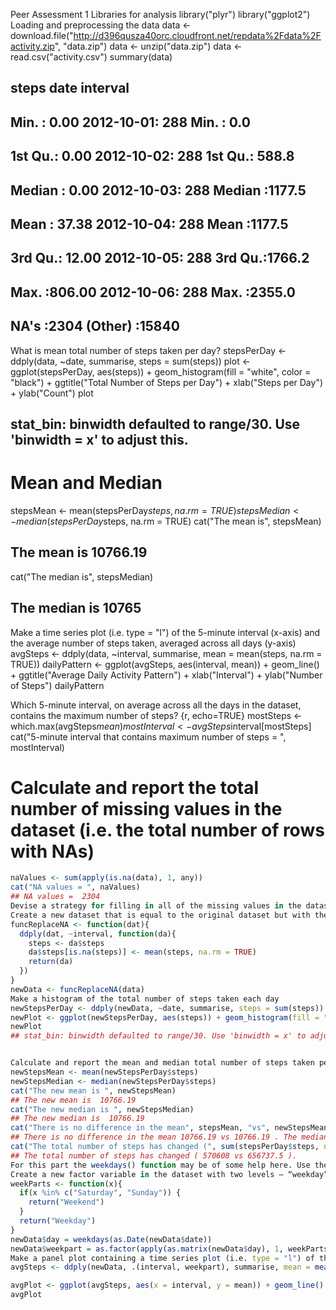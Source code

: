 Peer Assessment 1
Libraries for analysis
library("plyr")
library("ggplot2")
Loading and preprocessing the data
data <- download.file("http://d396qusza40orc.cloudfront.net/repdata%2Fdata%2Factivity.zip", "data.zip")
data <- unzip("data.zip")
data <- read.csv("activity.csv")
summary(data)
##      steps                date          interval     
##  Min.   :  0.00   2012-10-01:  288   Min.   :   0.0  
##  1st Qu.:  0.00   2012-10-02:  288   1st Qu.: 588.8  
##  Median :  0.00   2012-10-03:  288   Median :1177.5  
##  Mean   : 37.38   2012-10-04:  288   Mean   :1177.5  
##  3rd Qu.: 12.00   2012-10-05:  288   3rd Qu.:1766.2  
##  Max.   :806.00   2012-10-06:  288   Max.   :2355.0  
##  NA's   :2304     (Other)   :15840
What is mean total number of steps taken per day?
stepsPerDay <- ddply(data, ~date, summarise, steps = sum(steps))
plot <- ggplot(stepsPerDay, aes(steps)) + geom_histogram(fill = "white", color = "black") + ggtitle("Total Number of Steps per Day") + xlab("Steps per Day") + ylab("Count")
plot
## stat_bin: binwidth defaulted to range/30. Use 'binwidth = x' to adjust this.


# Mean and Median
stepsMean <- mean(stepsPerDay$steps, na.rm = TRUE)
stepsMedian <- median(stepsPerDay$steps, na.rm = TRUE)
cat("The mean is", stepsMean)
## The mean is 10766.19
cat("The median is", stepsMedian)
## The median is 10765
Make a time series plot (i.e. type = "l") of the 5-minute interval (x-axis) and the average number of steps taken, averaged across all days (y-axis)
avgSteps <- ddply(data, ~interval, summarise, mean = mean(steps, na.rm = TRUE))
dailyPattern <- ggplot(avgSteps, aes(interval, mean)) + geom_line() + ggtitle("Average Daily Activity Pattern") + xlab("Interval") + ylab("Number of Steps")
dailyPattern


Which 5-minute interval, on average across all the days in the dataset, contains the maximum number of steps?
{r, echo=TRUE} mostSteps <- which.max(avgSteps$mean) mostInterval <- avgSteps$interval[mostSteps] cat("5-minute interval that contains maximum number of steps = ", mostInterval)


# Calculate and report the total number of missing values in the dataset (i.e. the total number of rows with NAs)

```r
naValues <- sum(apply(is.na(data), 1, any))
cat("NA values = ", naValues)
## NA values =  2304
Devise a strategy for filling in all of the missing values in the dataset. The strategy does not need to be sophisticated. For example, you could use the mean/median for that day, or the mean for that 5-minute interval, etc.
Create a new dataset that is equal to the original dataset but with the missing data filled in.
funcReplaceNA <- function(dat){
  ddply(dat, ~interval, function(da){
    steps <- da$steps
    da$steps[is.na(steps)] <- mean(steps, na.rm = TRUE)
    return(da)
  })
}
newData <- funcReplaceNA(data)
Make a histogram of the total number of steps taken each day
newStepsPerDay <- ddply(newData, ~date, summarise, steps = sum(steps))
newPlot <- ggplot(newStepsPerDay, aes(steps)) + geom_histogram(fill = "white", color = "black") + ggtitle("Total Number of Steps per Day (New)") + xlab("Steps per Day")
newPlot
## stat_bin: binwidth defaulted to range/30. Use 'binwidth = x' to adjust this.


Calculate and report the mean and median total number of steps taken per day. Do these values differ from the estimates from the first part of the assignment? What is the impact of imputing missing data on the estimates of the total daily number of steps?
newStepsMean <- mean(newStepsPerDay$steps)
newStepsMedian <- median(newStepsPerDay$steps)
cat("The new mean is ", newStepsMean)
## The new mean is  10766.19
cat("The new median is ", newStepsMedian)
## The new median is  10766.19
cat("There is no difference in the mean", stepsMean, "vs", newStepsMean,". The median is slightly different", stepsMedian, "vs", newStepsMedian,".")
## There is no difference in the mean 10766.19 vs 10766.19 . The median is slightly different 10765 vs 10766.19 .
cat("The total number of steps has changed (", sum(stepsPerDay$steps, na.rm = TRUE), "vs", sum(newStepsPerDay$steps),").")
## The total number of steps has changed ( 570608 vs 656737.5 ).
For this part the weekdays() function may be of some help here. Use the dataset with the filled-in missing values for this part.
Create a new factor variable in the dataset with two levels – “weekday” and “weekend” indicating whether a given date is a weekday or weekend day.
weekParts <- function(x){
  if(x %in% c("Saturday", "Sunday")) {
    return("Weekend")
  }
  return("Weekday")
}
newData$day = weekdays(as.Date(newData$date))
newData$weekpart = as.factor(apply(as.matrix(newData$day), 1, weekParts))
Make a panel plot containing a time series plot (i.e. type = "l") of the 5-minute interval (x-axis) and the average number of steps taken, averaged across all weekday days or weekend days (y-axis). See the README file in the GitHub repository to see an example of what this plot should look like using simulated data
avgSteps <- ddply(newData, .(interval, weekpart), summarise, mean = mean(steps))

avgPlot <- ggplot(avgSteps, aes(x = interval, y = mean)) + geom_line() + facet_grid(. ~ weekpart, ) + ggtitle("Activity patterns on weekends and weekdays") + xlab("Interval") + ylab("Number of steps")
avgPlot
